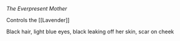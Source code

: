 *The Everpresent Mother*

Controls the [[Lavender]]

Black hair, light blue eyes, black leaking off her skin, scar on cheek